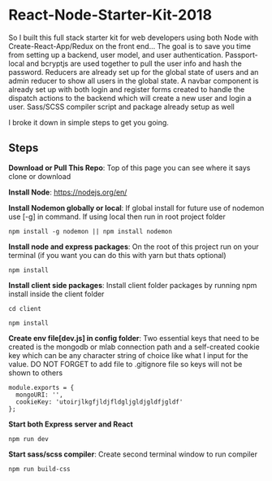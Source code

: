 # React-Node-Starter-Kit-2018

So I built this full stack starter kit for web developers using both Node with Create-React-App/Redux on the front end... The goal is to save you time from setting up a backend, user model, and user authentication. Passport-local and bcryptjs are used together to pull the user info and hash the password. Reducers are already set up for the global state of users and an admin reducer to show all users in the global state. A navbar component is already set up with both login and register forms created to handle the dispatch actions to the backend which will create a new user and login a user. Sass/SCSS compiler script and package already setup as well

I broke it down in simple steps to get you going.

**Steps**
---------

**Download or Pull This Repo**:
	Top of this page you can see where it says clone or download

 **Install Node**:
	https://nodejs.org/en/

**Install Nodemon globally or local**:
If global install for future use of nodemon use [-g] in command. If using local then run in root project folder

    npm install -g nodemon || npm install nodemon

 **Install node and express packages**:
On the root of this project run on your terminal (if you want you can do this with yarn but thats optional)
    
    npm install
    

**Install client side packages**:
Install client folder packages by running npm install inside the client folder

    cd client
    
    npm install

 **Create env file[dev.js] in config folder**:
Two essential keys that need to be created is the mongodb or mlab connection path and a self-created cookie key which can be any character string of choice like what I input for the value. DO NOT FORGET to add file to .gitignore file so keys will not be shown to others
    
    module.exports = {
      mongoURI: '',
      cookieKey: 'utoirjlkgfjldjfldgljgldjgldfjgldf'
    };


**Start both Express server and React**

    npm run dev

**Start sass/scss compiler**:
Create second terminal window to run compiler

    npm run build-css